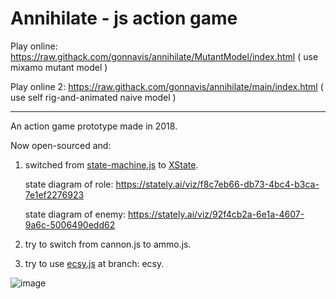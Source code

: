 # Annihilate - js action game

Play online: https://raw.githack.com/gonnavis/annihilate/MutantModel/index.html ( use mixamo mutant model )

Play online 2: https://raw.githack.com/gonnavis/annihilate/main/index.html ( use self rig-and-animated naive model )

---

An action game prototype made in 2018.

Now open-sourced and:

1. switched from <a href="https://github.com/jakesgordon/javascript-state-machine" target="_blank">state-machine.js</a> to <a href="https://github.com/statelyai/xstate" target="_blank">XState</a>.

    state diagram of role: https://stately.ai/viz/f8c7eb66-db73-4bc4-b3ca-7e1ef2276923

    state diagram of enemy: https://stately.ai/viz/92f4cb2a-6e1a-4607-9a6c-5006490edd62
    
2. try to switch from cannon.js to ammo.js.
    
3. try to use <a href="https://github.com/ecsyjs/ecsy" target="_blank">ecsy.js</a> at branch: ecsy.

![image](https://user-images.githubusercontent.com/10785634/118347405-b6f14b80-b575-11eb-9269-38ef89051949.png)
